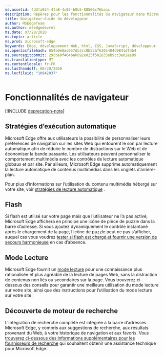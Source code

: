 ```yaml
---
ms.assetid: 4d3fa934-4fa8-4c02-b9b5-88506c76baac
description: Repères pour les fonctionnalités du navigateur dans Microsoft Edge.
title: Navigateur-Guide du développeur
author: MSEdgeTeam
ms.author: msedgedevrel
ms.date: 07/28/2020
ms.topic: article
ms.prod: microsoft-edge
keywords: Edge, développement Web, html, CSS, JavaScript, développeur
ms.openlocfilehash: 854b0e8ac057db3cc8b53af6205404d0841dfdb4
ms.sourcegitcommit: 29cbe0f464ba0092e025f502833eb9cc3e02ee89
ms.translationtype: MT
ms.contentlocale: fr-FR
ms.lasthandoff: 08/20/2020
ms.locfileid: "10942037"
---
```

# Fonctionnalités de navigateur  

[!INCLUDE [deprecation-note](../includes/legacy-edge-note.md)]  

## Stratégies d’exécution automatique  

 Microsoft Edge offre aux utilisateurs la possibilité de personnaliser leurs préférences de navigation sur les sites Web qui entourent le son par lecture automatique afin de réduire le nombre de distractions sur le Web et de économiser la bande passante.  Les utilisateurs peuvent personnaliser le comportement multimédia avec les contrôles de lecture automatique globaux et par site.  Par ailleurs, Microsoft Edge supprime automatiquement la lecture automatique de contenus multimédias dans les onglets d’arrière-plan.  

Pour plus d’informations sur l’utilisation du contenu multimédia hébergé sur votre site, voir [stratégies de lecture automatique](./browser-features/autoplay-policies.md) .  

## Flash  

Si flash est utilisé sur votre page mais que l’utilisateur ne l’a pas activé, Microsoft Edge affichera en principe une icône de pièce de puzzle dans la barre d’adresse.  Si vous ajoutez dynamiquement le contrôle instantané après le chargement de la page, l’icône de puzzle peut ne pas s’afficher, auquel cas vous voudrez [tester si flash est chargé et fournir une version de secours harmonieuse](./browser-features/flash.md) en cas d’absence.  

## Mode Lecture  

Microsoft Edge fournit un [mode lecture](./browser-features/reading-view.md) pour une connaissance plus rationalisée et plus agréable de la lecture de pages Web, sans la distraction de contenus non liés ou secondaires sur la page.  Vous trouverez ci-dessous des conseils pour garantir une meilleure utilisation du mode lecture sur votre site, ainsi que des instructions pour l’utilisation du mode lecture sur votre site.  

## Découverte de moteur de recherche  

L’intégration de recherche complète est intégrée à la barre d’adresses Microsoft Edge, y compris aux suggestions de recherche, aux résultats provenant du Web, à votre historique de navigation et aux favoris.  Vous [trouverez ci-dessous des informations supplémentaires pour les fournisseurs de recherche](./browser-features/search-provider-discovery.md) qui souhaitent obtenir une assistance technique pour Microsoft Edge.  
